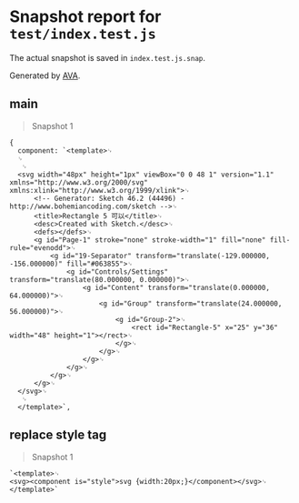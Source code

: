 # Snapshot report for `test/index.test.js`

The actual snapshot is saved in `index.test.js.snap`.

Generated by [AVA](https://ava.li).

## main

> Snapshot 1

    {
      component: `<template>␊
      ␊
       ␊
      <svg width="48px" height="1px" viewBox="0 0 48 1" version="1.1" xmlns="http://www.w3.org/2000/svg" xmlns:xlink="http://www.w3.org/1999/xlink">␊
          <!-- Generator: Sketch 46.2 (44496) - http://www.bohemiancoding.com/sketch -->␊
          <title>Rectangle 5 可以</title>␊
          <desc>Created with Sketch.</desc>␊
          <defs></defs>␊
          <g id="Page-1" stroke="none" stroke-width="1" fill="none" fill-rule="evenodd">␊
              <g id="19-Separator" transform="translate(-129.000000, -156.000000)" fill="#063855">␊
                  <g id="Controls/Settings" transform="translate(80.000000, 0.000000)">␊
                      <g id="Content" transform="translate(0.000000, 64.000000)">␊
                          <g id="Group" transform="translate(24.000000, 56.000000)">␊
                              <g id="Group-2">␊
                                  <rect id="Rectangle-5" x="25" y="36" width="48" height="1"></rect>␊
                              </g>␊
                          </g>␊
                      </g>␊
                  </g>␊
              </g>␊
          </g>␊
      </svg>␊
       ␊
      </template>`,

## replace style tag

> Snapshot 1

    `<template>␊
    <svg><component is="style">svg {width:20px;}</component></svg>␊
    </template>`
